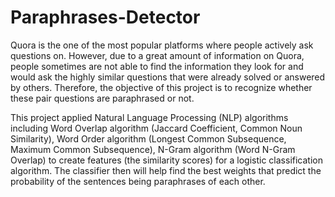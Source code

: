 # Paraphrases-Detector

Quora is the one of the most popular platforms where people
actively ask questions on. However, due to a great amount of information on Quora,
people sometimes are not able to find the information they look for and would ask
the highly similar questions that were already solved or answered by others.
Therefore, the objective of this project is to recognize whether these pair questions
are paraphrased or not.

This project applied Natural Language Processing (NLP) algorithms
including Word Overlap algorithm (Jaccard Coefficient, Common Noun Similarity),
Word Order algorithm (Longest Common Subsequence, Maximum Common
Subsequence), N-Gram algorithm (Word N-Gram Overlap) to create features (the
similarity scores) for a logistic classification algorithm. The classifier then will help
find the best weights that predict the probability of the sentences being paraphrases
of each other.
